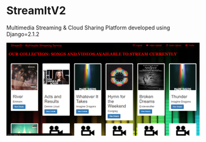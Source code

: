 # StreamItV2
Multimedia Streaming &amp; Cloud Sharing Platform developed using Django=2.1.2

![image info](./pic.png)
